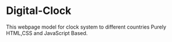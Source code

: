 # Digital-Clock
This webpage model for clock system to different countries
Purely HTML,CSS and JavaScript Based.
